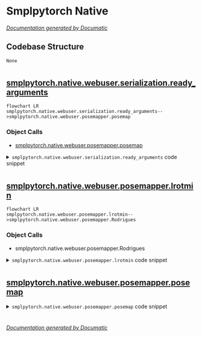 # Smplpytorch Native

[_Documentation generated by Documatic_](https://www.documatic.com)

<!---Documatic-section-Codebase Structure-start--->
## Codebase Structure

<!---Documatic-block-system_architecture-start--->
```mermaid
None
```
<!---Documatic-block-system_architecture-end--->

# #
<!---Documatic-section-Codebase Structure-end--->

<!---Documatic-section-smplpytorch.native.webuser.serialization.ready_arguments-start--->
## [smplpytorch.native.webuser.serialization.ready_arguments](4-smplpytorch_native.md#smplpytorch.native.webuser.serialization.ready_arguments)

<!---Documatic-section-ready_arguments-start--->
```mermaid
flowchart LR
smplpytorch.native.webuser.serialization.ready_arguments-->smplpytorch.native.webuser.posemapper.posemap
```

### Object Calls

* [smplpytorch.native.webuser.posemapper.posemap](4-smplpytorch_native.md#smplpytorch.native.webuser.posemapper.posemap)

<!---Documatic-block-smplpytorch.native.webuser.serialization.ready_arguments-start--->
<details>
	<summary><code>smplpytorch.native.webuser.serialization.ready_arguments</code> code snippet</summary>

```python
def ready_arguments(fname_or_dict):
    import numpy as np
    import pickle
    import chumpy as ch
    from chumpy.ch import MatVecMult
    from smplpytorch.native.webuser.posemapper import posemap
    if not isinstance(fname_or_dict, dict):
        dd = pickle.load(open(fname_or_dict, 'rb'), encoding='latin1')
    else:
        dd = fname_or_dict
    want_shapemodel = 'shapedirs' in dd
    nposeparms = dd['kintree_table'].shape[1] * 3
    if 'trans' not in dd:
        dd['trans'] = np.zeros(3)
    if 'pose' not in dd:
        dd['pose'] = np.zeros(nposeparms)
    if 'shapedirs' in dd and 'betas' not in dd:
        dd['betas'] = np.zeros(dd['shapedirs'].shape[-1])
    for s in ['v_template', 'weights', 'posedirs', 'pose', 'trans', 'shapedirs', 'betas', 'J']:
        if s in dd and (not hasattr(dd[s], 'dterms')):
            dd[s] = ch.array(dd[s])
    if want_shapemodel:
        dd['v_shaped'] = dd['shapedirs'].dot(dd['betas']) + dd['v_template']
        v_shaped = dd['v_shaped']
        J_tmpx = MatVecMult(dd['J_regressor'], v_shaped[:, 0])
        J_tmpy = MatVecMult(dd['J_regressor'], v_shaped[:, 1])
        J_tmpz = MatVecMult(dd['J_regressor'], v_shaped[:, 2])
        dd['J'] = ch.vstack((J_tmpx, J_tmpy, J_tmpz)).T
        dd['v_posed'] = v_shaped + dd['posedirs'].dot(posemap(dd['bs_type'])(dd['pose']))
    else:
        dd['v_posed'] = dd['v_template'] + dd['posedirs'].dot(posemap(dd['bs_type'])(dd['pose']))
    return dd
```
</details>
<!---Documatic-block-smplpytorch.native.webuser.serialization.ready_arguments-end--->
<!---Documatic-section-ready_arguments-end--->

# #
<!---Documatic-section-smplpytorch.native.webuser.serialization.ready_arguments-end--->

<!---Documatic-section-smplpytorch.native.webuser.posemapper.lrotmin-start--->
## [smplpytorch.native.webuser.posemapper.lrotmin](4-smplpytorch_native.md#smplpytorch.native.webuser.posemapper.lrotmin)

<!---Documatic-section-lrotmin-start--->
```mermaid
flowchart LR
smplpytorch.native.webuser.posemapper.lrotmin-->smplpytorch.native.webuser.posemapper.Rodrigues
```

### Object Calls

* smplpytorch.native.webuser.posemapper.Rodrigues

<!---Documatic-block-smplpytorch.native.webuser.posemapper.lrotmin-start--->
<details>
	<summary><code>smplpytorch.native.webuser.posemapper.lrotmin</code> code snippet</summary>

```python
def lrotmin(p):
    if isinstance(p, np.ndarray):
        p = p.ravel()[3:]
        return np.concatenate([(cv2.Rodrigues(np.array(pp))[0] - np.eye(3)).ravel() for pp in p.reshape((-1, 3))]).ravel()
    if p.ndim != 2 or p.shape[1] != 3:
        p = p.reshape((-1, 3))
    p = p[1:]
    return ch.concatenate([(Rodrigues(pp) - ch.eye(3)).ravel() for pp in p]).ravel()
```
</details>
<!---Documatic-block-smplpytorch.native.webuser.posemapper.lrotmin-end--->
<!---Documatic-section-lrotmin-end--->

# #
<!---Documatic-section-smplpytorch.native.webuser.posemapper.lrotmin-end--->

<!---Documatic-section-smplpytorch.native.webuser.posemapper.posemap-start--->
## [smplpytorch.native.webuser.posemapper.posemap](4-smplpytorch_native.md#smplpytorch.native.webuser.posemapper.posemap)

<!---Documatic-section-posemap-start--->
<!---Documatic-block-smplpytorch.native.webuser.posemapper.posemap-start--->
<details>
	<summary><code>smplpytorch.native.webuser.posemapper.posemap</code> code snippet</summary>

```python
def posemap(s):
    if s == 'lrotmin':
        return lrotmin
    else:
        raise Exception('Unknown posemapping: %s' % (str(s),))
```
</details>
<!---Documatic-block-smplpytorch.native.webuser.posemapper.posemap-end--->
<!---Documatic-section-posemap-end--->

# #
<!---Documatic-section-smplpytorch.native.webuser.posemapper.posemap-end--->

[_Documentation generated by Documatic_](https://www.documatic.com)